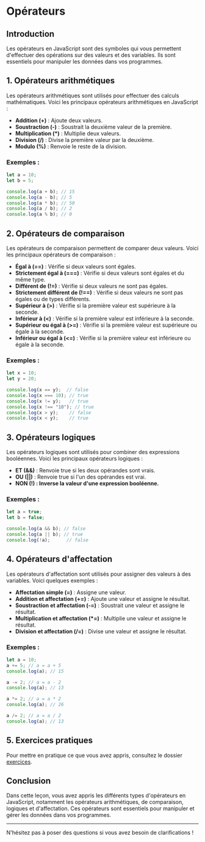# Opérateurs

## Introduction

Les opérateurs en JavaScript sont des symboles qui vous permettent d'effectuer des opérations sur des valeurs et des variables. Ils sont essentiels pour manipuler les données dans vos programmes.

## 1. Opérateurs arithmétiques

Les opérateurs arithmétiques sont utilisés pour effectuer des calculs mathématiques. Voici les principaux opérateurs arithmétiques en JavaScript :

- **Addition (+)** : Ajoute deux valeurs.
- **Soustraction (-)** : Soustrait la deuxième valeur de la première.
- **Multiplication (*)** : Multiplie deux valeurs.
- **Division (/)** : Divise la première valeur par la deuxième.
- **Modulo (%)** : Renvoie le reste de la division.

### Exemples :

```javascript
let a = 10;
let b = 5;

console.log(a + b); // 15
console.log(a - b); // 5
console.log(a * b); // 50
console.log(a / b); // 2
console.log(a % b); // 0
```

## 2. Opérateurs de comparaison

Les opérateurs de comparaison permettent de comparer deux valeurs. Voici les principaux opérateurs de comparaison :

- **Égal à (==)** : Vérifie si deux valeurs sont égales.
- **Strictement égal à (===)** : Vérifie si deux valeurs sont égales et du même type.
- **Différent de (!=)** : Vérifie si deux valeurs ne sont pas égales.
- **Strictement différent de (!==)** : Vérifie si deux valeurs ne sont pas égales ou de types différents.
- **Supérieur à (>)** : Vérifie si la première valeur est supérieure à la seconde.
- **Inférieur à (<)** : Vérifie si la première valeur est inférieure à la seconde.
- **Supérieur ou égal à (>=)** : Vérifie si la première valeur est supérieure ou égale à la seconde.
- **Inférieur ou égal à (<=)** : Vérifie si la première valeur est inférieure ou égale à la seconde.

### Exemples :

```javascript
let x = 10;
let y = 20;

console.log(x == y);  // false
console.log(x === 10); // true
console.log(x != y);   // true
console.log(x !== "10"); // true
console.log(x > y);    // false
console.log(x < y);    // true
```

## 3. Opérateurs logiques

Les opérateurs logiques sont utilisés pour combiner des expressions booléennes. Voici les principaux opérateurs logiques :

- **ET (&&)** : Renvoie true si les deux opérandes sont vrais.
- **OU (||)** : Renvoie true si l'un des opérandes est vrai.
- **NON (!) : Inverse la valeur d'une expression booléenne.**

### Exemples :

```javascript
let a = true;
let b = false;

console.log(a && b); // false
console.log(a || b); // true
console.log(!a);      // false
```

## 4. Opérateurs d'affectation

Les opérateurs d'affectation sont utilisés pour assigner des valeurs à des variables. Voici quelques exemples :

- **Affectation simple (=)** : Assigne une valeur.
- **Addition et affectation (+=)** : Ajoute une valeur et assigne le résultat.
- **Soustraction et affectation (-=)** : Soustrait une valeur et assigne le résultat.
- **Multiplication et affectation (*=)** : Multiplie une valeur et assigne le résultat.
- **Division et affectation (/=)** : Divise une valeur et assigne le résultat.

### Exemples :

```javascript
let a = 10;
a += 5; // a = a + 5
console.log(a); // 15

a -= 2; // a = a - 2
console.log(a); // 13

a *= 2; // a = a * 2
console.log(a); // 26

a /= 2; // a = a / 2
console.log(a); // 13
```

## 5. Exercices pratiques

Pour mettre en pratique ce que vous avez appris, consultez le dossier [exercices](./exercices/).

## Conclusion

Dans cette leçon, vous avez appris les différents types d'opérateurs en JavaScript, notamment les opérateurs arithmétiques, de comparaison, logiques et d'affectation. Ces opérateurs sont essentiels pour manipuler et gérer les données dans vos programmes.

---

N'hésitez pas à poser des questions si vous avez besoin de clarifications !